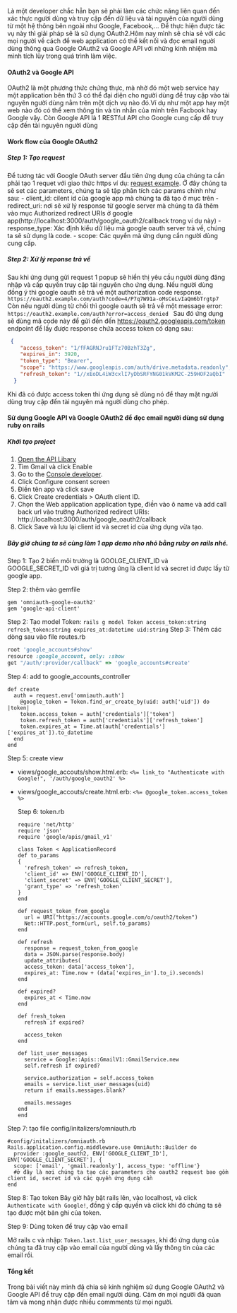 Là một developer chắc hẳn bạn sẽ phải làm các chức năng liên quan đến xác thực người dùng và truy cập đến dữ liệu và tài nguyên của người dùng từ một hệ thông bên ngoài như Google, Facebook,... Để thực hiện được tác vụ này thì giải pháp sẽ là sử dụng OAuth2.Hôm nay mình sẽ chia sẻ với các mọi người về cách để web application có thể kết nối và đọc email người dùng thông qua Google OAuth2 và Google API với những kinh nhiệm mà mình tích lũy trong quá trình làm việc. 
#### OAuth2 và Google API
OAuth2 là một phương thức chứng thực, mà nhờ đó một web service hay một application bên thứ 3 có thể đại diện cho người dùng để truy cập vào tài nguyên người dùng nằm trên một dịch vụ nào đó.Ví dụ như một app hay một web nào đó có thể xem thông tin và tin nhắn của mình trên Facbook hay Google vậy. Còn Google API là 1 RESTful API cho Google cung cấp để  truy cập đến tài nguyên người dùng

#### Work flow của Google OAuth2
##### Step 1: Tạo request
Để tương tác với Google OAuth server đầu tiên ứng dụng của chúng ta cần phải tạo 1 requet với giao thức https ví dụ: [request example](https://accounts.google.com/signin/oauth/oauthchooseaccount?access_type=offline&client_id=193271024968-2dcvl591baoh326bkf0ddml1f9ai3n2f.apps.googleusercontent.com&redirect_uri=http%3A%2F%2Flocalhost%3A3000%2Fauth%2Fgoogle_oauth2%2Fcallback&response_type=code&scope=email%20https%3A%2F%2Fwww.googleapis.com%2Fauth%2Fgmail.readonly&state=6ff85a4bb459fce71b26065460f0d68bb18aa8f849375448&o2v=1&as=P0lxMkHnM4AXSm1jegJRSw&flowName=GeneralOAuthFlow). Ở đây chúng ta sẽ set các parameters, chúng ta sẽ tập phân tích các params chính  như sau:
	- client_id: cilent id của google app mà chúng ta đã tạo ở mục trên
	- redirect_uri: nơi sẽ xử lý response từ google server mà chúng ta đã thêm vào mục Authorized redirect URIs  ở google app(http://localhost:3000/auth/google_oauth2/callback trong ví dụ này)
	- response_type: Xác định kiểu dữ liệu mà google oauth server trả về, chúng ta sẽ sử dụng là code.
	- scope: Các quyền mà ứng dụng cần người dùng cung cấp.
##### Step 2: Xử lý reponse trả về
Sau khi ứng dụng gửi request 1 popup sẽ hiển thị yêu cầu người dùng đăng nhập và cấp quyền truy cập tài nguyên cho ứng dụng. Nếu người dùng đồng ý thì google oauth sẽ trả về một authorization code response. `https://oauth2.example.com/auth?code=4/P7q7W91a-oMsCeLvIaQm6bTrgtp7`
Còn nếu người dùng từ chối thì google oauth sẽ trả về một message error: `https://oauth2.example.com/auth?error=access_denied
`
Sau đó ứng dụng sẽ dùng mã code này để gửi đến đến https://oauth2.googleapis.com/token endpoint để lấy được response chứa access token có dạng sau:
```json
 {
    "access_token": "1/fFAGRNJru1FTz70BzhT3Zg",
    "expires_in": 3920,
    "token_type": "Bearer",
    "scope": "https://www.googleapis.com/auth/drive.metadata.readonly",
    "refresh_token": "1//xEoDL4iW3cxlI7yDbSRFYNG01kVKM2C-259HOF2aQbI"
  }
```
Khi đã có được access token thì ứng dụng sẽ dùng nó để thay mặt người dùng truy cập đến tài nguyên mà người dùng cho phép.
#### Sử dụng Google API và Google OAuth2 để đọc email người dùng sử dụng ruby on rails
##### Khởi tạo project
1. [Open the API Libary](https://console.developers.google.com/apis/library)
2. Tìm Gmail và click Enable
3. Go to the [Console developer](https://console.developers.google.com/apis/dashboard).
4. Click Configure consent screen
5. Điền tên app và click save
6. Click Create credentials > OAuth client ID.
7. Chọn the Web application application type, điền vào ô name và add call back url vào trường Authorized redirect URIs: http://localhost:3000/auth/google_oauth2/callback
8. Click Save và lưu lại client id và secret id của ứng dụng vừa tạo.

##### Bây giờ chúng ta sẽ cùng làm 1 app demo nho nhỏ bằng ruby on rails nhé.
Step 1: Tạo 2 biến môi trường là GOOLGE_CLIENT_ID và GOOGLE_SECRET_ID với giá trị tương ứng là client id và secret id được lấy từ google app.

Step 2: thêm vào gemfile
```
gem 'omniauth-google-oauth2'
gem 'google-api-client'
```
Step 2: Tạo model Token: `rails g model Token access_token:string refresh_token:string expires_at:datetime uid:string`
Step 3: Thêm các dòng sau vào file routes.rb
```ruby
root 'google_accounts#show'
resource :google_account, only: :show
get "/auth/:provider/callback" => 'google_accounts#create'
```
Step 4: add to google_accounts_controller
```
def create
  auth = request.env['omniauth.auth']
    @google_token = Token.find_or_create_by(uid: auth['uid']) do |token|
    token.access_token = auth['credentials']['token']
    token.refresh_token = auth['credentials']['refresh_token']
    token.expires_at = Time.at(auth['credentials']['expires_at']).to_datetime
  end
end
```
Step 5: create view
  - views/google_accouts/show.html.erb: `<%= link_to "Authenticate with Google!", '/auth/google_oauth2' %>`

  - views/google_accouts/create.html.erb: `<%= @google_token.access_token %>`
		
	Step 6: token.rb
	```
	require 'net/http'
	require 'json'
	require 'google/apis/gmail_v1'

	class Token < ApplicationRecord
    def to_params
    {
      'refresh_token' => refresh_token,
      'client_id' => ENV['GOOGLE_CLIENT_ID'],
      'client_secret' => ENV['GOOGLE_CLIENT_SECRET'],
      'grant_type' => 'refresh_token'
    }
    end

    def request_token_from_google
      url = URI("https://accounts.google.com/o/oauth2/token")
      Net::HTTP.post_form(url, self.to_params)
    end

    def refresh
      response = request_token_from_google
      data = JSON.parse(response.body)
      update_attributes(
      access_token: data['access_token'],
      expires_at: Time.now + (data['expires_in'].to_i).seconds)
    end

    def expired?
      expires_at < Time.now
    end

    def fresh_token
      refresh if expired?

      access_token
    end
		  
    def list_user_messages
      service = Google::Apis::GmailV1::GmailService.new
      self.refresh if expired?

      service.authorization = self.access_token
      emails = service.list_user_messages(uid)
      return if emails.messages.blank?

      emails.messages
    end
	end
	```
Step 7: tạo file config/initalizers/omniauth.rb
```
#config/initalizers/omniauth.rb
Rails.application.config.middleware.use OmniAuth::Builder do
  provider :google_oauth2, ENV['GOOGLE_CLIENT_ID'], ENV['GOOGLE_CLIENT_SECRET'], {
  scope: ['email', 'gmail.readonly'], access_type: 'offline'}
  #ở đây là nơi chúng ta tạo các parameters cho oauth2 request bao gồm client id, secret id và các quyền ứng dụng cần
end
```
Step 8: Tạo token
Bây giờ hãy bật rails lên, vào localhost, và click `Authenticate with Google!`, đồng ý cấp quyền và click khi đó chúng ta sẽ tạo được một bản ghi của token.

Step 9: Dùng token để truy cập vào email

Mở rails c và nhập: `Token.last.list_user_messages`, khi đó ứng dụng của chúng ta đã truy cập vào email của người dùng và lấy thông tin của các email rồi.
#### Tổng kết
Trong bài viết này mình đã chia sẻ kinh nghiệm sử dụng Google OAuth2 và Google API để truy cập đến email người dùng. Cảm ơn mọi người đã quan tâm và mong nhận được nhiều commments từ mọi người.
